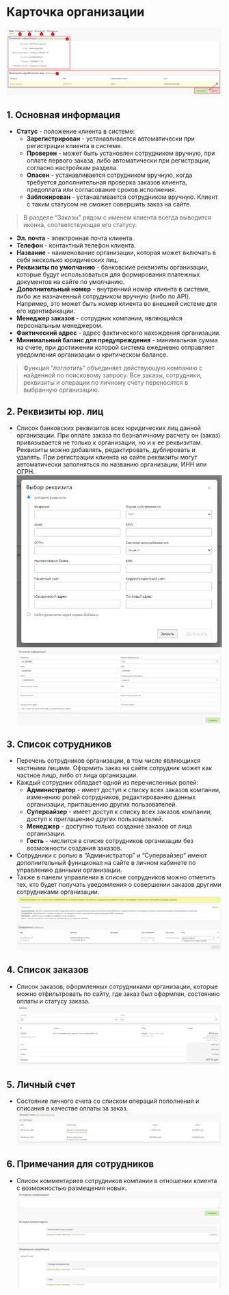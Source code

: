 # Карточка организации

![](../_media/customer/customer05.png ':size=70%')
## 1. Основная информация
* **Статус** - положение клиента в системе:
    + **Зарегистрирован** - устанавливается автоматически при регистрации клиента в системе.
    + **Проверен** - может быть установлен сотрудником вручную, при оплате первого заказа, либо автоматически при регистрации, согласно настройкам раздела.
    + **Опасен** - устанавливается сотрудником вручную, когда требуется дополнительная проверка заказов клиента, предоплата или согласование сроков исполнения.
    + **Заблокирован** - устанавливается сотрудником вручную. Клиент с таким статусом не сможет совершить заказ на сайте.

> В разделе “Заказы” рядом с именем клиента всегда выводится иконка, соответствующая его статусу.

* **Эл. почта** - электронная  почта клиента.
* **Телефон** - контактный телефон клиента.
* **Название** - наименование организации, которая может включать в себя несколько юридических лиц.
* **Реквизиты по умолчанию** - банковские реквизиты организации, которые будут использоваться для формирования платежных документов на сайте по умолчанию.
* **Дополнительный номер** - внутренний номер клиента в системе, либо же назначенный сотрудником вручную (либо по API). Например, это может быть номер клиента во внешней системе для его идентификации.
* **Менеджер заказов** - сотрудник компании, являющийся персональным менеджером.
* **Фактический адрес** -  адрес фактического нахождения организации.
* **Минимальный баланс для предупреждения** - минимальная сумма на счете, при достижении которой система ежедневно отправляет уведомления организации о критическом балансе.
> Функция “*поглотить*” объединяет действующую компанию с найденной по поисковому запросу. Все заказы, сотрудники, реквизиты и операции по личному счету переносятся в выбранную организацию.

## 2. Реквизиты юр. лиц
* Список банковских реквизитов всех юридических лиц данной организации. При оплате заказа по безналичному расчету он (заказ) привязывается не только к организации, но и к ее  реквизитам. Реквизиты можно добавлять, редактировать, дублировать и удалять. При регистрации клиента на сайте реквизиты могут автоматически заполняться по названию организации, ИНН или ОГРН.
![](../_media/customer/customer31.png ':size=30%')
![](../_media/customer/customer32.png ':size=70%')

## 3. Список сотрудников
* Перечень сотрудников организации, в том числе являющихся частными лицами. Оформить заказ на сайте сотрудник может как частное лицо, либо от лица организации.
* Каждый сотрудник обладает одной из перечисленных ролей:
    + **Администратор** - имеет доступ к списку всех заказов компании, изменению ролей сотрудников, редактированию данных организации, приглашению других пользователей.
    + **Супервайзер** - имеет доступ к списку всех заказов компании, доступ к приглашению других пользователей.
    + **Менеджер** - доступно только создание заказов от лица организации.
    + **Гость** - числится в списке сотрудников организации без возможности создания заказов.
* Сотрудники с ролью в “Администратор” и “Супервайзер” имеют дополнительный функционал на сайте в личном кабинете по управлению данными организации.
* Также в панели управления в списке сотрудников можно отметить тех, кто будет получать уведомления о совершении заказов другими сотрудниками организации.
![](../_media/customer/customer33.png ':size=70%')

## 4. Список заказов
* Список заказов, оформленных сотрудниками организации, которые можно отфильтровать по сайту, где заказ был оформлен, состоянию оплаты и статусу заказа.
![](../_media/customer/customer34.png ':size=70%')

## 5. Личный счет
* Состояние личного счета со списком операций пополнения и списания в качестве оплаты за заказ.
![](../_media/customer/customer35.png ':size=70%')

## 6. Примечания для сотрудников
* Список комментариев сотрудников компании в отношении клиента с возможностью размещения новых.
![](../_media/customer/customer36.png ':size=70%')
